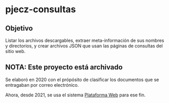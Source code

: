 # pjecz-consultas

## Objetivo

Listar los archivos descargables, extraer meta-información de sus nombres y directorios, y crear archivos JSON que usan las páginas de consultas del sitio web.

## NOTA: Este proyecto está archivado

Se elaboró en 2020 con el própósito de clasificar los documentos que se entragaban por correo electrónico.

Ahora, desde 2021, se usa el sistema [Plataforma Web](https://github.com/PJECZ/pjecz-plataforma-web) para ese fin.
